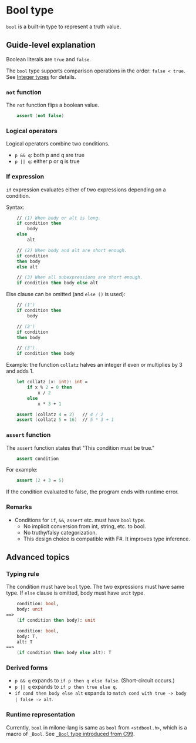 # Bool type

`bool` is a built-in type to represent a truth value.

## Guide-level explanation

Boolean literals are `true` and `false`.

The `bool` type supports comparison operations in the order: `false < true`. See [Integer types](integer_types.md#Operations) for details.

### `not` function

The `not` function flips a boolean value.

```fsharp
    assert (not false)
```

### Logical operators

Logical operators combine two conditions.

- `p && q`: both p and q are true
- `p || q`: either p or q is true

### If expression

`if` expression evaluates either of two expressions depending on a condition.

Syntax:

```fsharp
    // (1) When body or alt is long.
    if condition then
        body
    else
        alt

    // (2) When body and alt are short enough.
    if condition
    then body
    else alt

    // (3) When all subexpressions are short enough.
    if condition then body else alt
```

Else clause can be omitted (and `else ()` is used):

```fsharp
    // (1')
    if condition then
        body

    // (2')
    if condition
    then body

    // (3').
    if condition then body
```

Example: the function `collatz` halves an integer if even or multiplies by 3 and adds 1.

```fsharp
    let collatz (x: int): int =
        if x % 2 = 0 then
            x / 2
        else
            x * 3 + 1

    assert (collatz 4 = 2)   // 4 / 2
    assert (collatz 5 = 16)  // 5 * 3 + 1
```

### `assert` function

The `assert` function states that "This condition must be true."

```fsharp
    assert condition
```

For example:

```fsharp
    assert (2 + 3 = 5)
```

If the condition evaluated to false, the program ends with runtime error.

### Remarks

- Conditions for `if`, `&&`, `assert` etc. must have `bool` type.
    - No implicit conversion from int, string, etc. to bool.
    - No truthy/falsy categorization.
    - This design choice is compatible with F#. It improves type inference.

## Advanced topics

### Typing rule

The condition must have `bool` type.
The two expressions must have same type.
If `else` clause is omitted, body must have `unit` type.

```fsharp
    condition: bool,
    body: unit
==>
    (if condition then body): unit
```

```fsharp
    condition: bool,
    body: T,
    alt: T
==>
    (if condition then body else alt): T
```

### Derived forms

- `p && q` expands to `if p then q else false`. (Short-circuit occurs.)
- `p || q` expands to `if p then true else q`.
- `if cond then body else alt` expands to `match cond with true -> body | false -> alt`.

### Runtime representation

Currently, `bool` in milone-lang is same as `bool` from `<stdbool.h>`, which is a macro of `_Bool`.
See [`_Bool` type introduced from C99](https://en.cppreference.com/w/c/language/arithmetic_types#Boolean_type).
